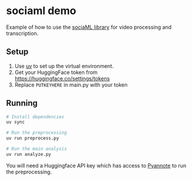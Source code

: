 # sociaml demo

Example of how to use the [sociaML library](https://github.com/davidrzs/sociaML) for video processing and transcription.

## Setup

1. Use [uv](https://github.com/astral-sh/uv) to set up the virtual environment.
2. Get your HuggingFace token from https://huggingface.co/settings/tokens
3. Replace `PUTKEYHERE` in main.py with your token

## Running

```bash
# Install dependencies
uv sync

# Run the preprocessing
uv run preprocess.py

# Run the main analysis
uv run analyze.py
```

You will need a Huggingface API key which has access to [Pyannote](https://huggingface.co/pyannote/speaker-diarization-3.1) to run the preprocessing.